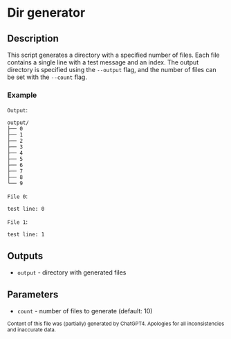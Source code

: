 # Dir generator
## Description
This script generates a directory with a specified number of files. Each file contains a single line with a test message and an index. The output directory is specified using the `--output` flag, and the number of files can be set with the `--count` flag.

### Example
`Output`:
```
output/
├── 0
├── 1
├── 2
├── 3
├── 4
├── 5
├── 6
├── 7
├── 8
└── 9
```

`File 0`:
```
test line: 0
```

`File 1`:
```
test line: 1
```

## Outputs
- `output` - directory with generated files

## Parameters
- `count` - number of files to generate (default: 10)

<sub>Content of this file was (partially) generated by ChatGPT4. Apologies for all inconsistencies and inaccurate data.</sub>